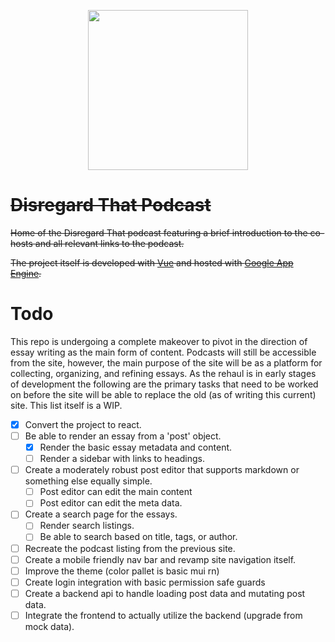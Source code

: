 <p align="center">
    <img src="http://disregardthatpodcast.com/img/disregard-that-podcast-supercompressed.b516e5d8.jpg" width="256" height="256" />
<p align="center">

# ~~Disregard That Podcast~~

~~Home of the Disregard That podcast featuring a brief introduction to the co-hosts and all relevant links to the podcast.~~

~~The project itself is developed with [Vue](https://vuejs.org/) and hosted with [Google App Engine](https://cloud.google.com/appengine).~~

# Todo

This repo is undergoing a complete makeover to pivot in the direction of essay writing as the main form of content.
Podcasts will still be accessible from the site, however, the main purpose of the site will be as a platform for
collecting, organizing, and refining essays. As the rehaul is in early stages of development the following are
the primary tasks that need to be worked on before the site will be able to replace the old (as of writing this
current) site. This list itself is a WIP.

- [x] Convert the project to react.
- [ ] Be able to render an essay from a 'post' object.
  - [x] Render the basic essay metadata and content.
  - [ ] Render a sidebar with links to headings.
- [ ] Create a moderately robust post editor that supports markdown or something else equally simple.
  - [ ] Post editor can edit the main content
  - [ ] Post editor can edit the meta data.
- [ ] Create a search page for the essays.
  - [ ] Render search listings.
  - [ ] Be able to search based on title, tags, or author.
- [ ] Recreate the podcast listing from the previous site.
- [ ] Create a mobile friendly nav bar and revamp site navigation itself.
- [ ] Improve the theme (color pallet is basic mui rn)
- [ ] Create login integration with basic permission safe guards
- [ ] Create a backend api to handle loading post data and mutating post data.
- [ ] Integrate the frontend to actually utilize the backend (upgrade from mock data).
